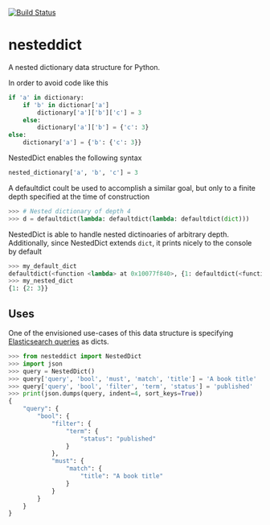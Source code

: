 [![Build Status](https://travis-ci.org/nickstanisha/nesteddict.svg?branch=master)](https://travis-ci.org/nickstanisha/nesteddict)

# nesteddict
A nested dictionary data structure for Python.

In order to avoid code like this
```python
if 'a' in dictionary:
    if 'b' in dictionar['a']
        dictionary['a']['b']['c'] = 3
    else:
        dictionary['a']['b'] = {'c': 3}
else:
    dictionary['a'] = {'b': {'c': 3}}
```

NestedDict enables the following syntax

```python
nested_dictionary['a', 'b', 'c'] = 3
```

A defaultdict coult be used to accomplish a similar goal, but only to
a finite depth specified at the time of construction

```python
>>> # Nested dictionary of depth 4
>>> d = defaultdict(lambda: defaultdict(lambda: defaultdict(dict)))
```

NestedDict is able to handle nested dictinoaries of arbitrary depth. Additionally,
since NestedDict extends `dict`, it prints nicely to the console by default

```python
>>> my_default_dict
defaultdict(<function <lambda> at 0x10077f840>, {1: defaultdict(<function <lambda>.<locals>.<lambda> at 0x10185a400>, {2: 3})})
>>> my_nested_dict
{1: {2: 3}}
```

## Uses

One of the envisioned use-cases of this data structure is specifying
[Elasticsearch queries](https://www.elastic.co/guide/en/elasticsearch/reference/current/query-filter-context.html)
as dicts.

```python
>>> from nesteddict import NestedDict
>>> import json
>>> query = NestedDict()
>>> query['query', 'bool', 'must', 'match', 'title'] = 'A book title'
>>> query['query', 'bool', 'filter', 'term', 'status'] = 'published'
>>> print(json.dumps(query, indent=4, sort_keys=True))
{
    "query": {
        "bool": {
            "filter": {
                "term": {
                    "status": "published"
                }
            },
            "must": {
                "match": {
                    "title": "A book title"
                }
            }
        }
    }
}
```
